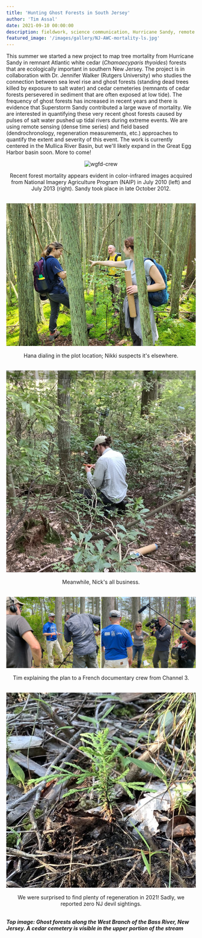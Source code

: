 ```yaml
---
title: 'Hunting Ghost Forests in South Jersey'
author: 'Tim Assal'
date: 2021-09-10 00:00:00
description: fieldwork, science communication, Hurricane Sandy, remote sensing, forest mortality, extreme events  
featured_image: '/images/gallery/NJ-AWC-mortality-ls.jpg'
---
```


This summer we started a new project to map tree mortality from Hurricane Sandy in remnant Atlantic white cedar (*Chamaecyparis thyoides*) forests that are ecologically important in southern New Jersey. The project is in collaboration with Dr. Jennifer Walker (Rutgers University) who studies the connection between sea level rise and ghost forests (standing dead trees killed by exposure to salt water) and cedar cemeteries (remnants of cedar forests persevered in sediment that are often exposed at low tide). The frequency of ghost forests has increased in recent years and there is evidence that Superstorm Sandy contributed a large wave of mortality. We are interested in quantifying these very recent ghost forests caused by pulses of salt water pushed up tidal rivers during extreme events. We are using remote sensing (dense time series) and field based (dendrochronology, regeneration measurements, etc.) approaches to quantify the extent and severity of this event. The work is currently centered in the Mullica River Basin, but we'll likely expand in the Great Egg Harbor basin soon. More to come! 

<p align="center">
  <img alt="wgfd-crew" src="/images/blog/CIR-LBandRd.jpg">
</p> 
<center>Recent forest mortality appears evident in color-infrared images acquired from National Imagery Agriculture Program (NAIP) in July 2010 (left) and July 2013 (right). Sandy took place in late October 2012. </center>
<br>


<p align="center">
  <img alt="wgfd-crew" src="/images/gallery/NJ-crew3.jpg">
</p> 
<center>Hana dialing in the plot location; Nikki suspects it's elsewhere.</center>
<br>

<p align="center">
  <img alt="wgfd-crew" src="/images/gallery/NJ-Nick.jpg">
</p> 
<center>Meanwhile, Nick's all business.</center>
<br>

<p align="center">
  <img alt="wgfd-crew" src="images/gallery/NJ-Tim-interview.jpg">
</p> 
<center>Tim explaining the plan to a French documentary crew from Channel 3.</center>
<br>

<p align="center">
  <img alt="wgfd-crew" src="/images/gallery/NJ-AWC-regen.jpg">
</p> 
<center>We were surprised to find plenty of regeneration in 2021! Sadly, we reported zero NJ devil sightings.</center>
<br>

***Top image: Ghost forests along the West Branch of the Bass River, New Jersey. A cedar cemetery is visible in the upper portion of the stream***
